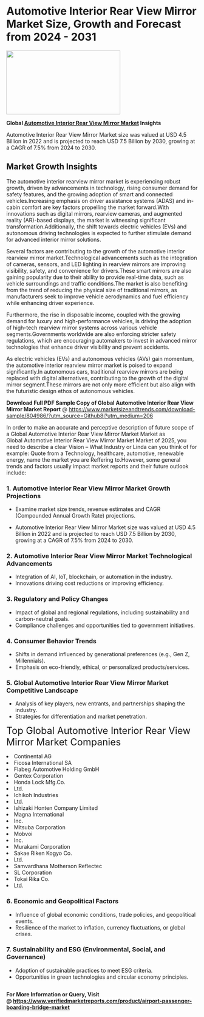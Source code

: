 <H1>Automotive Interior Rear View Mirror Market Size, Growth and Forecast from 2024 - 2031</H1><img class="aligncenter size-medium wp-image-584254" src="https://thirdeyenews.in/wp-content/uploads/2024/09/Global-Market-Research-300x168.jpeg" alt="" width="300" height="168" /><p><strong>Global&nbsp;<a href="https://www.marketsizeandtrends.com/download-sample/804986/?utm_source=Github8j?utm_medium=206">Automotive Interior Rear View Mirror Market</a> Insights</strong></p><p>Automotive Interior Rear View Mirror Market size was valued at USD 4.5 Billion in 2022 and is projected to reach USD 7.5 Billion by 2030, growing at a CAGR of 7.5% from 2024 to 2030.</p><p><h2>Market Growth Insights</h2> <p>The automotive interior rearview mirror market is experiencing robust growth, driven by advancements in technology, rising consumer demand for safety features, and the growing adoption of smart and connected vehicles.Increasing emphasis on driver assistance systems (ADAS) and in-cabin comfort are key factors propelling the market forward.With innovations such as digital mirrors, rearview cameras, and augmented reality (AR)-based displays, the market is witnessing significant transformation.Additionally, the shift towards electric vehicles (EVs) and autonomous driving technologies is expected to further stimulate demand for advanced interior mirror solutions.</p> <p>Several factors are contributing to the growth of the automotive interior rearview mirror market.Technological advancements such as the integration of cameras, sensors, and LED lighting in rearview mirrors are improving visibility, safety, and convenience for drivers.These smart mirrors are also gaining popularity due to their ability to provide real-time data, such as vehicle surroundings and traffic conditions.The market is also benefiting from the trend of reducing the physical size of traditional mirrors, as manufacturers seek to improve vehicle aerodynamics and fuel efficiency while enhancing driver experience.</p> <p>Furthermore, the rise in disposable income, coupled with the growing demand for luxury and high-performance vehicles, is driving the adoption of high-tech rearview mirror systems across various vehicle segments.Governments worldwide are also enforcing stricter safety regulations, which are encouraging automakers to invest in advanced mirror technologies that enhance driver visibility and prevent accidents.</p> <p>As electric vehicles (EVs) and autonomous vehicles (AVs) gain momentum, the automotive interior rearview mirror market is poised to expand significantly.In autonomous cars, traditional rearview mirrors are being replaced with digital alternatives, contributing to the growth of the digital mirror segment.These mirrors are not only more efficient but also align with the futuristic design ethos of autonomous vehicles.</p> <p><span class=""><strong>Download Full PDF Sample Copy of Global Automotive Interior Rear View Mirror Market Report</strong> @ <a href="https://www.marketsizeandtrends.com/download-sample/804986/?utm_source=Github8j?utm_medium=206" target="_blank">https://www.marketsizeandtrends.com/download-sample/804986/?utm_source=Github8j?utm_medium=206</a></span></p><p>In order to make an accurate and perceptive description of future scope of a Global&nbsp;Automotive Interior Rear View Mirror Market Market as Global&nbsp;Automotive Interior Rear View Mirror Market Market of 2025, you need to describe a clear Vision &ndash; What Industry or Linda can you think of for example: Quote from a Technology, healthcare, automotive, renewable energy, name the market you are Reffering to.However, some general trends and factors usually impact market reports and their future outlook include:</p><h3>1.&nbsp;<strong>Automotive Interior Rear View Mirror Market Growth Projections</strong></h3><ul><li>Examine market size trends, revenue estimates and CAGR (Compounded Annual Growth Rate) projections.</li><li><p>Automotive Interior Rear View Mirror Market size was valued at USD 4.5 Billion in 2022 and is projected to reach USD 7.5 Billion by 2030, growing at a CAGR of 7.5% from 2024 to 2030.</p></li></ul><h3>2.&nbsp;<strong>Automotive Interior Rear View Mirror Market Technological Advancements</strong></h3><ul><li>Integration of AI, IoT, blockchain, or automation in the industry.</li><li>Innovations driving cost reductions or improving efficiency.</li></ul><h3>3.&nbsp;<strong>Regulatory and Policy Changes</strong></h3><ul><li>Impact of global and regional regulations, including sustainability and carbon-neutral goals.</li><li>Compliance challenges and opportunities tied to government initiatives.</li></ul><h3>4.&nbsp;<strong>Consumer Behavior Trends</strong></h3><ul><li>Shifts in demand influenced by generational preferences (e.g., Gen Z, Millennials).</li><li>Emphasis on eco-friendly, ethical, or personalized products/services.</li></ul><h3>5.&nbsp;<strong>Global Automotive Interior Rear View Mirror Market Competitive Landscape</strong></h3><ul><li>Analysis of key players, new entrants, and partnerships shaping the industry.</li><li>Strategies for differentiation and market penetration.</li></ul><p data-pm-slice="1 1 []"><span style="color: inherit; font-family: inherit; font-size: 25px;">Top Global Automotive Interior Rear View Mirror Market Companies</span></p><div class="" data-test-id=""><p><li>Continental AG</li><li> Ficosa International SA</li><li> Flabeg Automotive Holding GmbH</li><li> Gentex Corporation</li><li> Honda Lock Mfg.Co.</li><li> Ltd.</li><li> Ichikoh Industries</li><li> Ltd.</li><li> Ishizaki Honten Company Limited</li><li> Magna International</li><li> Inc.</li><li> Mitsuba Corporation</li><li> Mobvoi</li><li> Inc.</li><li> Murakami Corporation</li><li> Sakae Riken Kogyo Co.</li><li> Ltd.</li><li> Samvardhana Motherson Reflectec</li><li> SL Corporation</li><li> Tokai Rika Co.</li><li> Ltd.</li></p></div><h3>6.&nbsp;<strong>Economic and Geopolitical Factors</strong></h3><ul><li>Influence of global economic conditions, trade policies, and geopolitical events.</li><li>Resilience of the market to inflation, currency fluctuations, or global crises.</li></ul><h3>7.&nbsp;<strong>Sustainability and ESG (Environmental, Social, and Governance)</strong></h3><ul><li>Adoption of sustainable practices to meet ESG criteria.</li><li>Opportunities in green technologies and circular economy principles.</li></ul><h2><strong style="font-size: 14px;">For More Information or Query, Visit @&nbsp;</strong><a style="background-color: #ffffff; font-size: 14px;" href="https://www.marketsizeandtrends.com/report/automotive-interior-rear-view-mirror-market/" target="_blank">https://www.verifiedmarketreports.com/product/airport-passenger-boarding-bridge-market</a></h2>